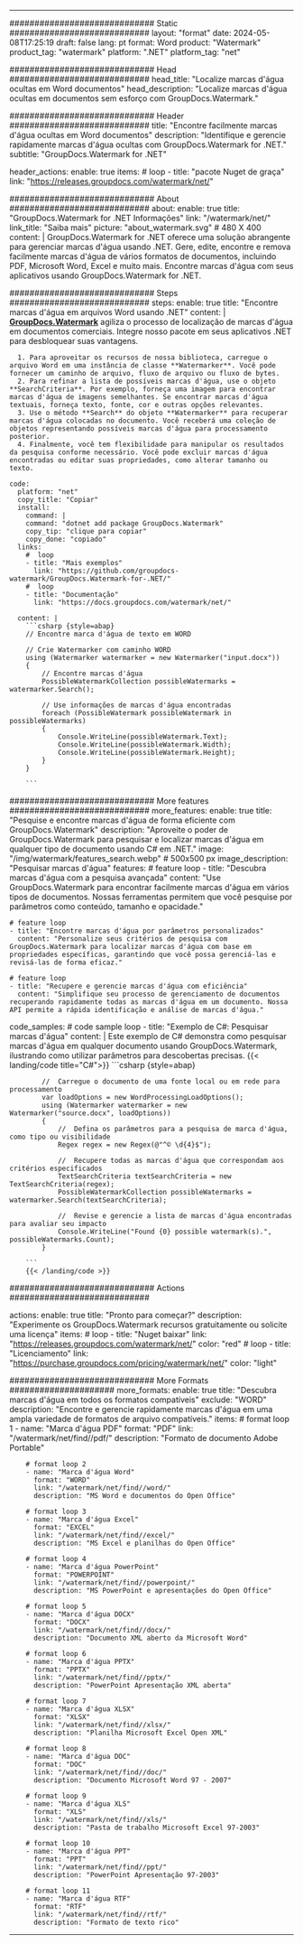 
---
############################# Static ############################
layout: "format"
date:  2024-05-08T17:25:19
draft: false
lang: pt
format: Word
product: "Watermark"
product_tag: "watermark"
platform: ".NET"
platform_tag: "net"

############################# Head ############################
head_title: "Localize marcas d'água ocultas em Word documentos"
head_description: "Localize marcas d'água ocultas em documentos sem esforço com GroupDocs.Watermark."

############################# Header ############################
title: "Encontre facilmente marcas d'água ocultas em Word documentos" 
description: "Identifique e gerencie rapidamente marcas d'água ocultas com GroupDocs.Watermark for .NET."
subtitle: "GroupDocs.Watermark for .NET" 

header_actions:
  enable: true
  items:
    #  loop
    - title: "pacote Nuget de graça"
      link: "https://releases.groupdocs.com/watermark/net/"
      
############################# About ############################
about:
    enable: true
    title: "GroupDocs.Watermark for .NET Informações"
    link: "/watermark/net/"
    link_title: "Saiba mais"
    picture: "about_watermark.svg" # 480 X 400
    content: |
       GroupDocs.Watermark for .NET oferece uma solução abrangente para gerenciar marcas d'água usando .NET. Gere, edite, encontre e remova facilmente marcas d'água de vários formatos de documentos, incluindo PDF, Microsoft Word, Excel e muito mais. Encontre marcas d'água com seus aplicativos usando GroupDocs.Watermark for .NET.

############################# Steps ############################
steps:
    enable: true
    title: "Encontre marcas d'água em arquivos Word usando .NET"
    content: |
      **[GroupDocs.Watermark](https://products.groupdocs.com/watermark/net/)** agiliza o processo de localização de marcas d'água em documentos comerciais. Integre nosso pacote em seus aplicativos .NET para desbloquear suas vantagens.
      
      1. Para aproveitar os recursos de nossa biblioteca, carregue o arquivo Word em uma instância de classe **Watermarker**. Você pode fornecer um caminho de arquivo, fluxo de arquivo ou fluxo de bytes.
      2. Para refinar a lista de possíveis marcas d'água, use o objeto **SearchCriteria**. Por exemplo, forneça uma imagem para encontrar marcas d'água de imagens semelhantes. Se encontrar marcas d'água textuais, forneça texto, fonte, cor e outras opções relevantes.
      3. Use o método **Search** do objeto **Watermarker** para recuperar marcas d'água colocadas no documento. Você receberá uma coleção de objetos representando possíveis marcas d'água para processamento posterior.
      4. Finalmente, você tem flexibilidade para manipular os resultados da pesquisa conforme necessário. Você pode excluir marcas d'água encontradas ou editar suas propriedades, como alterar tamanho ou texto.
   
    code:
      platform: "net"
      copy_title: "Copiar"
      install:
        command: |
        command: "dotnet add package GroupDocs.Watermark"
        copy_tip: "clique para copiar"
        copy_done: "copiado"
      links:
        #  loop
        - title: "Mais exemplos"
          link: "https://github.com/groupdocs-watermark/GroupDocs.Watermark-for-.NET/"
        #  loop
        - title: "Documentação"
          link: "https://docs.groupdocs.com/watermark/net/"
          
      content: |
        ```csharp {style=abap}
        // Encontre marca d'água de texto em WORD

        // Crie Watermarker com caminho WORD
        using (Watermarker watermarker = new Watermarker("input.docx"))
        {
            // Encontre marcas d'água
            PossibleWatermarkCollection possibleWatermarks = watermarker.Search();

            // Use informações de marcas d'água encontradas
            foreach (PossibleWatermark possibleWatermark in possibleWatermarks)
            {
                Console.WriteLine(possibleWatermark.Text);
                Console.WriteLine(possibleWatermark.Width);
                Console.WriteLine(possibleWatermark.Height);
            }
        }
        
        ```            

############################# More features ############################
more_features:
  enable: true
  title: "Pesquise e encontre marcas d'água de forma eficiente com GroupDocs.Watermark"
  description: "Aproveite o poder de GroupDocs.Watermark para pesquisar e localizar marcas d'água em qualquer tipo de documento usando C# em .NET."
  image: "/img/watermark/features_search.webp" # 500x500 px
  image_description: "Pesquisar marcas d'água"
  features:
    # feature loop
    - title: "Descubra marcas d'água com a pesquisa avançada"
      content: "Use GroupDocs.Watermark para encontrar facilmente marcas d'água em vários tipos de documentos. Nossas ferramentas permitem que você pesquise por parâmetros como conteúdo, tamanho e opacidade."

    # feature loop
    - title: "Encontre marcas d'água por parâmetros personalizados"
      content: "Personalize seus critérios de pesquisa com GroupDocs.Watermark para localizar marcas d'água com base em propriedades específicas, garantindo que você possa gerenciá-las e revisá-las de forma eficaz."

    # feature loop
    - title: "Recupere e gerencie marcas d'água com eficiência"
      content: "Simplifique seu processo de gerenciamento de documentos recuperando rapidamente todas as marcas d'água em um documento. Nossa API permite a rápida identificação e análise de marcas d'água."
      
  code_samples:
    # code sample loop
    - title: "Exemplo de C#: Pesquisar marcas d'água"
      content: |
        Este exemplo de C# demonstra como pesquisar marcas d'água em qualquer documento usando GroupDocs.Watermark, ilustrando como utilizar parâmetros para descobertas precisas.
        {{< landing/code title="C#">}}
        ```csharp {style=abap}
        
            //  Carregue o documento de uma fonte local ou em rede para processamento
            var loadOptions = new WordProcessingLoadOptions();
            using (Watermarker watermarker = new Watermarker("source.docx", loadOptions))
            {
                //  Defina os parâmetros para a pesquisa de marca d'água, como tipo ou visibilidade
                Regex regex = new Regex(@"^© \d{4}$");

                //  Recupere todas as marcas d'água que correspondam aos critérios especificados
                TextSearchCriteria textSearchCriteria = new TextSearchCriteria(regex);
                PossibleWatermarkCollection possibleWatermarks = watermarker.Search(textSearchCriteria);

                //  Revise e gerencie a lista de marcas d'água encontradas para avaliar seu impacto
                Console.WriteLine("Found {0} possible watermark(s).", possibleWatermarks.Count);
            }

        ```
        {{< /landing/code >}}


############################# Actions ############################

actions:
  enable: true
  title: "Pronto para começar?"
  description: "Experimente os GroupDocs.Watermark recursos gratuitamente ou solicite uma licença"
  items:
    #  loop
    - title: "Nuget baixar"
      link: "https://releases.groupdocs.com/watermark/net/"
      color: "red"
        #  loop
    - title: "Licenciamento"
      link: "https://purchase.groupdocs.com/pricing/watermark/net/"
      color: "light"


############################# More Formats #####################
more_formats:
    enable: true
    title: "Descubra marcas d'água em todos os formatos compatíveis"
    exclude: "WORD"
    description: "Encontre e gerencie rapidamente marcas d'água em uma ampla variedade de formatos de arquivo compatíveis."
    items: 
        # format loop 1
        - name: "Marca d'água PDF"
          format: "PDF"
          link: "/watermark/net/find//pdf/"
          description: "Formato de documento Adobe Portable"

        # format loop 2
        - name: "Marca d'água Word"
          format: "WORD"
          link: "/watermark/net/find//word/"
          description: "MS Word e documentos do Open Office"
          
        # format loop 3
        - name: "Marca d'água Excel"
          format: "EXCEL"
          link: "/watermark/net/find//excel/"
          description: "MS Excel e planilhas do Open Office"

        # format loop 4
        - name: "Marca d'água PowerPoint"
          format: "POWERPOINT"
          link: "/watermark/net/find//powerpoint/"
          description: "MS PowerPoint e apresentações do Open Office"

        # format loop 5
        - name: "Marca d'água DOCX"
          format: "DOCX"
          link: "/watermark/net/find//docx/"
          description: "Documento XML aberto da Microsoft Word"
          
        # format loop 6
        - name: "Marca d'água PPTX"
          format: "PPTX"
          link: "/watermark/net/find//pptx/"
          description: "PowerPoint Apresentação XML aberta"
          
        # format loop 7
        - name: "Marca d'água XLSX"
          format: "XLSX"
          link: "/watermark/net/find//xlsx/"
          description: "Planilha Microsoft Excel Open XML"

        # format loop 8
        - name: "Marca d'água DOC"
          format: "DOC"
          link: "/watermark/net/find//doc/"
          description: "Documento Microsoft Word 97 - 2007"

        # format loop 9
        - name: "Marca d'água XLS"
          format: "XLS"
          link: "/watermark/net/find//xls/"
          description: "Pasta de trabalho Microsoft Excel 97-2003"

        # format loop 10
        - name: "Marca d'água PPT"
          format: "PPT"
          link: "/watermark/net/find//ppt/"
          description: "PowerPoint Apresentação 97-2003"

        # format loop 11
        - name: "Marca d'água RTF"
          format: "RTF"
          link: "/watermark/net/find//rtf/"
          description: "Formato de texto rico"

---